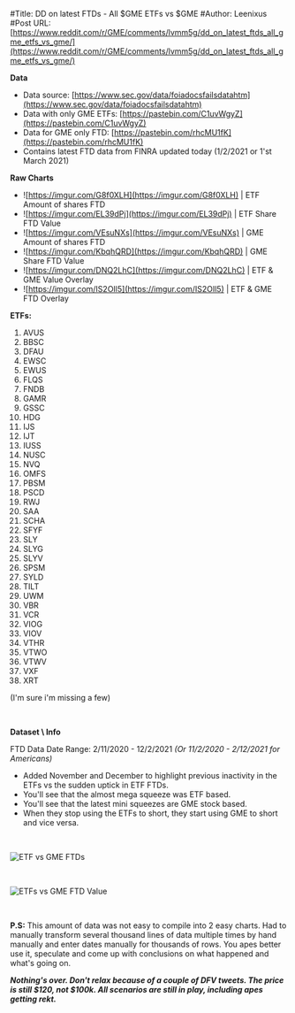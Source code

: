 #Title: DD on latest FTDs - All $GME ETFs vs $GME
#Author: Leenixus
#Post URL: [https://www.reddit.com/r/GME/comments/lvmm5g/dd_on_latest_ftds_all_gme_etfs_vs_gme/](https://www.reddit.com/r/GME/comments/lvmm5g/dd_on_latest_ftds_all_gme_etfs_vs_gme/)


**Data**

* Data source: [https://www.sec.gov/data/foiadocsfailsdatahtm](https://www.sec.gov/data/foiadocsfailsdatahtm)
* Data with only GME ETFs: [https://pastebin.com/C1uvWgyZ](https://pastebin.com/C1uvWgyZ)
* Data for GME only FTD: [https://pastebin.com/rhcMU1fK](https://pastebin.com/rhcMU1fK)
* Contains latest FTD data from FINRA updated today (1/2/2021 or 1'st March 2021)

**Raw Charts**

* ![https://imgur.com/G8f0XLH](https://imgur.com/G8f0XLH) | ETF Amount of shares FTD
* ![https://imgur.com/EL39dPj](https://imgur.com/EL39dPj) | ETF Share FTD Value
* ![https://imgur.com/VEsuNXs](https://imgur.com/VEsuNXs) | GME Amount of shares FTD
* ![https://imgur.com/KbqhQRD](https://imgur.com/KbqhQRD) | GME Share FTD Value
* ![https://imgur.com/DNQ2LhC](https://imgur.com/DNQ2LhC) | ETF & GME Value Overlay
* ![https://imgur.com/IS2OIl5](https://imgur.com/IS2OIl5) | ETF & GME FTD Overlay

**ETFs:**

1. AVUS
2. BBSC
3. DFAU
4. EWSC
5. EWUS
6. FLQS
7. FNDB
8. GAMR
9. GSSC
10. HDG
11. IJS
12. IJT
13. IUSS
14. NUSC
15. NVQ
16. OMFS
17. PBSM
18. PSCD
19. RWJ
20. SAA
21. SCHA
22. SFYF
23. SLY
24. SLYG
25. SLYV
26. SPSM
27. SYLD
28. TILT
29. UWM
30. VBR
31. VCR
32. VIOG
33. VIOV
34. VTHR
35. VTWO
36. VTWV
37. VXF
38. XRT

(I'm sure i'm missing a few)

&#x200B;

**Dataset \\ Info**

FTD Data Date Range:  2/11/2020 - 12/2/2021 *(Or 11/2/2020 - 2/12/2021 for Americans)*

* Added November and December to highlight previous inactivity in the ETFs vs the sudden uptick in ETF  FTDs.
* You'll see that the almost mega squeeze was ETF based.
* You'll see that the latest mini squeezes are GME stock based.
* When they stop using the ETFs to short, they start using GME to short and vice versa.

&#x200B;

![ETF vs GME FTDs](https://preview.redd.it/leds1dhzrhk61.png?width=2937&format=png&auto=webp&s=2a555edf2819e7243a97abc17cbc0194a8963f10)

&#x200B;

![ETFs vs GME FTD Value](https://preview.redd.it/e2i0jv71shk61.png?width=2492&format=png&auto=webp&s=953d707e2ef06fb63031a5831fa143e0c0bb87a8)

&#x200B;

**P.S:** This amount of data was not easy to compile into 2 easy charts. Had to manually transform several thousand lines of data multiple times by hand manually and enter dates manually for thousands of rows. You apes better use it, speculate and come up with conclusions on what happened and what's going on.

***Nothing's over. Don't relax because of a couple of DFV tweets. The price is still $120, not $100k. All scenarios are still in play, including apes getting rekt.***